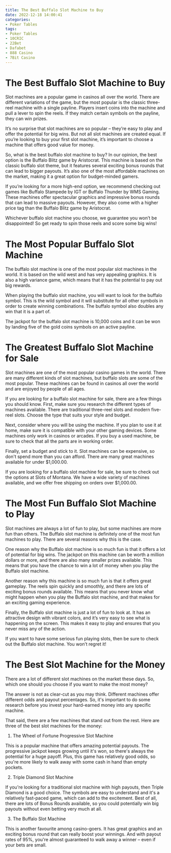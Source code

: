 ```yaml
---
title: The Best Buffalo Slot Machine to Buy
date: 2022-12-18 14:00:41
categories:
- Poker Tables
tags:
- Poker Tables
- 10CRIC
- 22Bet
- Dafabet
- 888 Casino
- 7Bit Casino
---
```



#  The Best Buffalo Slot Machine to Buy

Slot machines are a popular game in casinos all over the world.  There are different variations of the game, but the most popular is the classic three-reel machine with a single payline. Players insert coins into the machine and pull a lever to spin the reels. If they match certain symbols on the payline, they can win prizes.

It’s no surprise that slot machines are so popular – they’re easy to play and offer the potential for big wins. But not all slot machines are created equal. If you’re looking to buy your first slot machine, it’s important to choose a machine that offers good value for money.

So, what is the best buffalo slot machine to buy? In our opinion, the best option is the Buffalo Blitz game by Aristocrat. This machine is based on the classic buffalo slot theme, but it features several exciting bonus rounds that can lead to bigger payouts. It’s also one of the most affordable machines on the market, making it a great option for budget-minded gamers.

If you’re looking for a more high-end option, we recommend checking out games like Buffalo Stampede by IGT or Buffalo Thunder by WMS Gaming. These machines offer spectacular graphics and impressive bonus rounds that can lead to massive payouts. However, they also come with a higher price tag than the Buffalo Blitz game by Aristocrat.

Whichever buffalo slot machine you choose, we guarantee you won’t be disappointed! So get ready to spin those reels and score some big wins!

#  The Most Popular Buffalo Slot Machine

The buffalo slot machine is one of the most popular slot machines in the world. It is based on the wild west and has very appealing graphics. It is also a high variance game, which means that it has the potential to pay out big rewards.

When playing the buffalo slot machine, you will want to look for the buffalo symbol. This is the wild symbol and it will substitute for all other symbols in order to create winning combinations. The buffalo symbol also doubles any win that it is a part of.

The jackpot for the buffalo slot machine is 10,000 coins and it can be won by landing five of the gold coins symbols on an active payline.

#  The Greatest Buffalo Slot Machine for Sale

Slot machines are one of the most popular casino games in the world. There are many different kinds of slot machines, but buffalo slots are some of the most popular. These machines can be found in casinos all over the world and are enjoyed by people of all ages.

If you are looking for a buffalo slot machine for sale, there are a few things you should know. First, make sure you research the different types of machines available. There are traditional three-reel slots and modern five-reel slots. Choose the type that suits your style and budget.

Next, consider where you will be using the machine. If you plan to use it at home, make sure it is compatible with your other gaming devices. Some machines only work in casinos or arcades. If you buy a used machine, be sure to check that all the parts are in working order.

Finally, set a budget and stick to it. Slot machines can be expensive, so don't spend more than you can afford. There are many great machines available for under $1,000.00.

If you are looking for a buffalo slot machine for sale, be sure to check out the options at Slots of Montana. We have a wide variety of machines available, and we offer free shipping on orders over $1,000.00.

#  The Most Fun Buffalo Slot Machine to Play

Slot machines are always a lot of fun to play, but some machines are more fun than others. The Buffalo slot machine is definitely one of the most fun machines to play. There are several reasons why this is the case.

One reason why the Buffalo slot machine is so much fun is that it offers a lot of potential for big wins. The jackpot on this machine can be worth a million dollars or more, and there are also many smaller prizes available. This means that you have the chance to win a lot of money when you play the Buffalo slot machine.

Another reason why this machine is so much fun is that it offers great gameplay. The reels spin quickly and smoothly, and there are lots of exciting bonus rounds available. This means that you never know what might happen when you play the Buffalo slot machine, and that makes for an exciting gaming experience.

Finally, the Buffalo slot machine is just a lot of fun to look at. It has an attractive design with vibrant colors, and it’s very easy to see what is happening on the screen. This makes it easy to play and ensures that you never miss any of the action.

If you want to have some serious fun playing slots, then be sure to check out the Buffalo slot machine. You won’t regret it!

#  The Best Slot Machine for the Money

There are a lot of different slot machines on the market these days. So, which one should you choose if you want to make the most money?



The answer is not as clear-cut as you may think. Different machines offer different odds and payout percentages. So, it's important to do some research before you invest your hard-earned money into any specific machine.

That said, there are a few machines that stand out from the rest. Here are three of the best slot machines for the money:

1) The Wheel of Fortune Progressive Slot Machine

This is a popular machine that offers amazing potential payouts. The progressive jackpot keeps growing until it's won, so there's always the potential for a huge payoff. Plus, this game has relatively good odds, so you're more likely to walk away with some cash in hand than empty pockets.

2) Triple Diamond Slot Machine

If you're looking for a traditional slot machine with high payouts, then Triple Diamond is a good choice. The symbols are easy to understand and it's a relatively fast-paced game, which can add to the excitement. Best of all, there are lots of Bonus Rounds available, so you could potentially win big payouts without even betting very much at all.

3) The Buffalo Slot Machine

This is another favourite among casino-goers. It has great graphics and an exciting bonus round that can really boost your winnings. And with payout rates of 95%, you're almost guaranteed to walk away a winner – even if your bets are small.